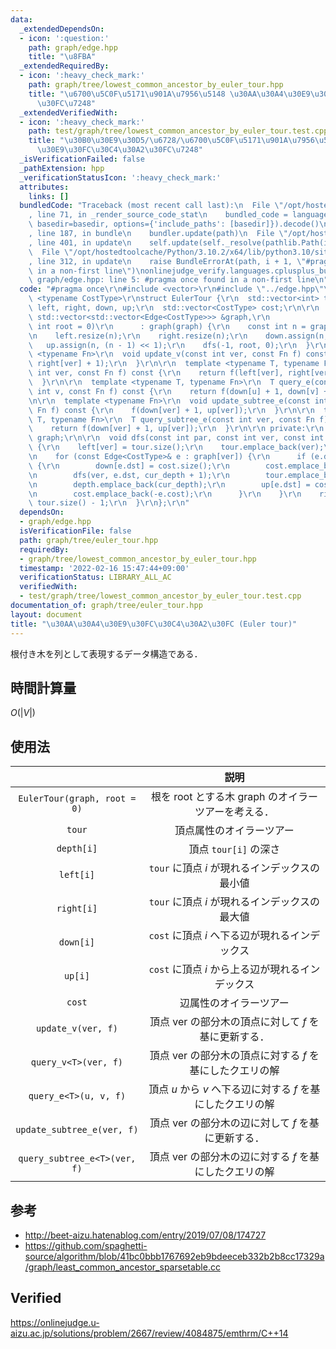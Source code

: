 ```yaml
---
data:
  _extendedDependsOn:
  - icon: ':question:'
    path: graph/edge.hpp
    title: "\u8FBA"
  _extendedRequiredBy:
  - icon: ':heavy_check_mark:'
    path: graph/tree/lowest_common_ancestor_by_euler_tour.hpp
    title: "\u6700\u5C0F\u5171\u901A\u7956\u5148 \u30AA\u30A4\u30E9\u30FC\u30C4\u30A2\
      \u30FC\u7248"
  _extendedVerifiedWith:
  - icon: ':heavy_check_mark:'
    path: test/graph/tree/lowest_common_ancestor_by_euler_tour.test.cpp
    title: "\u30B0\u30E9\u30D5/\u6728/\u6700\u5C0F\u5171\u901A\u7956\u5148 \u30AA\u30A4\
      \u30E9\u30FC\u30C4\u30A2\u30FC\u7248"
  _isVerificationFailed: false
  _pathExtension: hpp
  _verificationStatusIcon: ':heavy_check_mark:'
  attributes:
    links: []
  bundledCode: "Traceback (most recent call last):\n  File \"/opt/hostedtoolcache/Python/3.10.2/x64/lib/python3.10/site-packages/onlinejudge_verify/documentation/build.py\"\
    , line 71, in _render_source_code_stat\n    bundled_code = language.bundle(stat.path,\
    \ basedir=basedir, options={'include_paths': [basedir]}).decode()\n  File \"/opt/hostedtoolcache/Python/3.10.2/x64/lib/python3.10/site-packages/onlinejudge_verify/languages/cplusplus.py\"\
    , line 187, in bundle\n    bundler.update(path)\n  File \"/opt/hostedtoolcache/Python/3.10.2/x64/lib/python3.10/site-packages/onlinejudge_verify/languages/cplusplus_bundle.py\"\
    , line 401, in update\n    self.update(self._resolve(pathlib.Path(included), included_from=path))\n\
    \  File \"/opt/hostedtoolcache/Python/3.10.2/x64/lib/python3.10/site-packages/onlinejudge_verify/languages/cplusplus_bundle.py\"\
    , line 312, in update\n    raise BundleErrorAt(path, i + 1, \"#pragma once found\
    \ in a non-first line\")\nonlinejudge_verify.languages.cplusplus_bundle.BundleErrorAt:\
    \ graph/edge.hpp: line 5: #pragma once found in a non-first line\n"
  code: "#pragma once\r\n#include <vector>\r\n#include \"../edge.hpp\"\r\n\r\ntemplate\
    \ <typename CostType>\r\nstruct EulerTour {\r\n  std::vector<int> tour, depth,\
    \ left, right, down, up;\r\n  std::vector<CostType> cost;\r\n\r\n  explicit EulerTour(const\
    \ std::vector<std::vector<Edge<CostType>>> &graph,\r\n                     const\
    \ int root = 0)\r\n      : graph(graph) {\r\n    const int n = graph.size();\r\
    \n    left.resize(n);\r\n    right.resize(n);\r\n    down.assign(n, -1);\r\n \
    \   up.assign(n, (n - 1) << 1);\r\n    dfs(-1, root, 0);\r\n  }\r\n\r\n  template\
    \ <typename Fn>\r\n  void update_v(const int ver, const Fn f) const {\r\n    f(left[ver],\
    \ right[ver] + 1);\r\n  }\r\n\r\n  template <typename T, typename Fn>\r\n  T query_v(const\
    \ int ver, const Fn f) const {\r\n    return f(left[ver], right[ver] + 1);\r\n\
    \  }\r\n\r\n  template <typename T, typename Fn>\r\n  T query_e(const int u, const\
    \ int v, const Fn f) const {\r\n    return f(down[u] + 1, down[v] + 1);\r\n  }\r\
    \n\r\n  template <typename Fn>\r\n  void update_subtree_e(const int ver, const\
    \ Fn f) const {\r\n    f(down[ver] + 1, up[ver]);\r\n  }\r\n\r\n  template <typename\
    \ T, typename Fn>\r\n  T query_subtree_e(const int ver, const Fn f) const {\r\n\
    \    return f(down[ver] + 1, up[ver]);\r\n  }\r\n\r\n private:\r\n  const std::vector<std::vector<Edge<CostType>>>\
    \ graph;\r\n\r\n  void dfs(const int par, const int ver, const int cur_depth)\
    \ {\r\n    left[ver] = tour.size();\r\n    tour.emplace_back(ver);\r\n    depth.emplace_back(cur_depth);\r\
    \n    for (const Edge<CostType>& e : graph[ver]) {\r\n      if (e.dst != par)\
    \ {\r\n        down[e.dst] = cost.size();\r\n        cost.emplace_back(e.cost);\r\
    \n        dfs(ver, e.dst, cur_depth + 1);\r\n        tour.emplace_back(ver);\r\
    \n        depth.emplace_back(cur_depth);\r\n        up[e.dst] = cost.size();\r\
    \n        cost.emplace_back(-e.cost);\r\n      }\r\n    }\r\n    right[ver] =\
    \ tour.size() - 1;\r\n  }\r\n};\r\n"
  dependsOn:
  - graph/edge.hpp
  isVerificationFile: false
  path: graph/tree/euler_tour.hpp
  requiredBy:
  - graph/tree/lowest_common_ancestor_by_euler_tour.hpp
  timestamp: '2022-02-16 15:47:44+09:00'
  verificationStatus: LIBRARY_ALL_AC
  verifiedWith:
  - test/graph/tree/lowest_common_ancestor_by_euler_tour.test.cpp
documentation_of: graph/tree/euler_tour.hpp
layout: document
title: "\u30AA\u30A4\u30E9\u30FC\u30C4\u30A2\u30FC (Euler tour)"
---
```


根付き木を列として表現するデータ構造である．


## 時間計算量

$O(\lvert V \rvert)$


## 使用法

||説明|
|:--:|:--:|
|`EulerTour(graph, root = 0)`|根を $\mathrm{root}$ とする木 $\mathrm{graph}$ のオイラーツアーを考える．|
|`tour`|頂点属性のオイラーツアー|
|`depth[i]`|頂点 `tour[i]` の深さ|
|`left[i]`|`tour` に頂点 $i$ が現れるインデックスの最小値|
|`right[i]`|`tour` に頂点 $i$ が現れるインデックスの最大値|
|`down[i]`|`cost` に頂点 $i$ へ下る辺が現れるインデックス|
|`up[i]`|`cost` に頂点 $i$ から上る辺が現れるインデックス|
|`cost`|辺属性のオイラーツアー|
|`update_v(ver, f)`|頂点 $\mathrm{ver}$ の部分木の頂点に対して $f$ を基に更新する．|
|`query_v<T>(ver, f)`|頂点 $\mathrm{ver}$ の部分木の頂点に対する $f$ を基にしたクエリの解|
|`query_e<T>(u, v, f)`|頂点 $u$ から $v$ へ下る辺に対する $f$ を基にしたクエリの解|
|`update_subtree_e(ver, f)`|頂点 $\mathrm{ver}$ の部分木の辺に対して $f$ を基に更新する．|
|`query_subtree_e<T>(ver, f)`|頂点 $\mathrm{ver}$ の部分木の辺に対する $f$ を基にしたクエリの解|


## 参考

- http://beet-aizu.hatenablog.com/entry/2019/07/08/174727
- https://github.com/spaghetti-source/algorithm/blob/41bc0bbb1767692eb9bdeeceb332b2b8cc17329a/graph/least_common_ancestor_sparsetable.cc


## Verified

https://onlinejudge.u-aizu.ac.jp/solutions/problem/2667/review/4084875/emthrm/C++14
